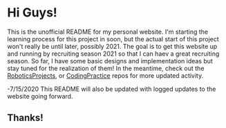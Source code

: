 # Hi Guys!


This is the unofficial README for my personal website. I'm starting the learning process for this project in soon,
but the actual start of this project won't really be until later, possibly 2021. The goal is to get this website up and running by recruiting season 2021 so that I can haev a great recruiting season. So far, I have some basic designs and implementation ideas but stay tuned for the realization of them! In the meantime, check out the <a href="https://github.com/roderick-bishop11/roboticsprojects">RoboticsProjects</a>, or <a href="https://github.com/roderick-bishop11/CodingPractice">CodingPractice</a> repos for more updated activity. 

-7/15/2020
This README will also be updated with logged updates to the website going forward.

## Thanks!


